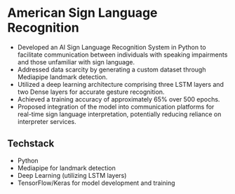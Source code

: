 # American Sign Language Recognition
* Developed an AI Sign Language Recognition System in Python to facilitate communication between individuals with speaking impairments and those unfamiliar with sign language.
* Addressed data scarcity by generating a custom dataset through Mediapipe landmark detection.
* Utilized a deep learning architecture comprising three LSTM layers and two Dense layers for accurate gesture recognition.
* Achieved a training accuracy of approximately 65% over 500 epochs.
* Proposed integration of the model into communication platforms for real-time sign language interpretation, potentially reducing reliance on interpreter services.

## Techstack
* Python
* Mediapipe for landmark detection
* Deep Learning (utilizing LSTM layers)
* TensorFlow/Keras for model development and training